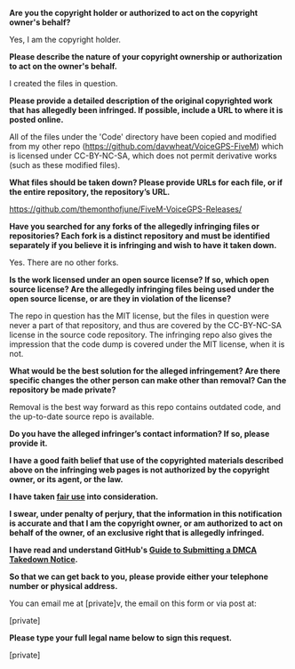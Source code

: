 **Are you the copyright holder or authorized to act on the copyright owner's behalf?**

Yes, I am the copyright holder.

**Please describe the nature of your copyright ownership or authorization to act on the owner's behalf.**

I created the files in question.

**Please provide a detailed description of the original copyrighted work that has allegedly been infringed. If possible, include a URL to where it is posted online.**

All of the files under the 'Code' directory have been copied and modified from my other repo (https://github.com/davwheat/VoiceGPS-FiveM) which is licensed under CC-BY-NC-SA, which does not permit derivative works (such as these modified files).

**What files should be taken down? Please provide URLs for each file, or if the entire repository, the repository’s URL.**

https://github.com/themonthofjune/FiveM-VoiceGPS-Releases/

**Have you searched for any forks of the allegedly infringing files or repositories? Each fork is a distinct repository and must be identified separately if you believe it is infringing and wish to have it taken down.**

Yes. There are no other forks.

**Is the work licensed under an open source license? If so, which open source license? Are the allegedly infringing files being used under the open source license, or are they in violation of the license?**

The repo in question has the MIT license, but the files in question were never a part of that repository, and thus are covered by the CC-BY-NC-SA license in the source code repository. The infringing repo also gives the impression that the code dump is covered under the MIT license, when it is not.

**What would be the best solution for the alleged infringement? Are there specific changes the other person can make other than removal? Can the repository be made private?**

Removal is the best way forward as this repo contains outdated code, and the up-to-date source repo is available.

**Do you have the alleged infringer’s contact information? If so, please provide it.**

**I have a good faith belief that use of the copyrighted materials described above on the infringing web pages is not authorized by the copyright owner, or its agent, or the law.**

**I have taken <a href="https://www.lumendatabase.org/topics/22">fair use</a> into consideration.**

**I swear, under penalty of perjury, that the information in this notification is accurate and that I am the copyright owner, or am authorized to act on behalf of the owner, of an exclusive right that is allegedly infringed.**

**I have read and understand GitHub's <a href="https://docs.github.com/articles/guide-to-submitting-a-dmca-takedown-notice/">Guide to Submitting a DMCA Takedown Notice</a>.**

**So that we can get back to you, please provide either your telephone number or physical address.**

You can email me at [private]v, the email on this form or via post at:

[private]  

**Please type your full legal name below to sign this request.**

[private]  
